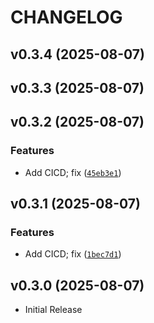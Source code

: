 # CHANGELOG

<!-- version list -->

## v0.3.4 (2025-08-07)


## v0.3.3 (2025-08-07)


## v0.3.2 (2025-08-07)

### Features

- Add CICD; fix
  ([`45eb3e1`](https://github.com/MarkShawn2020/volcengine-s2s-demo-py/commit/45eb3e1188ab66f3a60c8631137f3fc4f7c12c12))


## v0.3.1 (2025-08-07)

### Features

- Add CICD; fix
  ([`1bec7d1`](https://github.com/MarkShawn2020/volcengine-s2s-demo-py/commit/1bec7d1f9da372cdec4e7f267213491c7aa53178))


## v0.3.0 (2025-08-07)

- Initial Release
